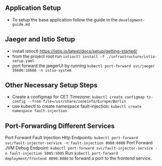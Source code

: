 ## Application Setup

- To setup the base application follow the guide in the `development-guide.md`

## Jaeger and Istio Setup

- install istioctl https://istio.io/latest/docs/setup/getting-started/
- from the project root run `istioctl install -f ./infrastructure/istio-setup.yaml`
- port forward the jaegerUI by running `kubectl port-forward svc/jaeger 16686:16686 -n istio-system`

## Other Necessary Setup Steps

- Create a configmap for CET Timezone: `kubectl create configmap tz-config --from-file=/usr/share/zoneinfo/Europe/Berlin`
- use kubectl to create namespace fault-injection: `kubectl create namespace fault-injection`

## Port-Forwarding Different Services

Port Forward Fault Injection Http Endpoints: `kubectl port-forward svc/fault-injector-service -n fault-injection 8080:8080`
Port Forward JVM Debug Endpoint: `kubectl port-forward svc/fault-injector-service -n fault-injection 5005:5005`
Run `kubectl port-forward deployment/frontend 8090:8080` to forward a port to the frontend service.
